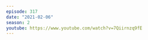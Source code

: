 ```yaml
---
episode: 317
date: "2021-02-06"
season: 2
youtube: https://www.youtube.com/watch?v=7Qiirnzq9fE
---
```

